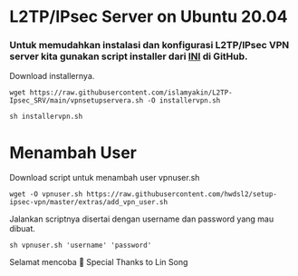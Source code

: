 # L2TP/IPsec Server on Ubuntu 20.04
### Untuk memudahkan instalasi dan konfigurasi L2TP/IPsec VPN server kita gunakan script installer dari [INI](https://github.com/islamyakin/L2TP-Ipsec_SRV/) di GitHub.
Download installernya.
```
wget https://raw.githubusercontent.com/islamyakin/L2TP-Ipsec_SRV/main/vpnsetupservera.sh -O installervpn.sh
```
```
sh installervpn.sh	
```
# Menambah User
Download script untuk menambah user vpnuser.sh
```
wget -O vpnuser.sh https://raw.githubusercontent.com/hwdsl2/setup-ipsec-vpn/master/extras/add_vpn_user.sh	
```
Jalankan scriptnya disertai dengan username dan password yang mau dibuat.
```
sh vpnuser.sh 'username' 'password'
```
Selamat mencoba 🙂
Special Thanks to Lin Song
